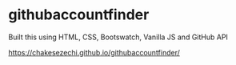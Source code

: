 # githubaccountfinder
Built this using HTML, CSS, Bootswatch, Vanilla JS and GitHub API

https://chakesezechi.github.io/githubaccountfinder/
